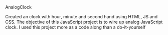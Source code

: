 AnalogClock

Created an clock with hour, minute and second hand using HTML, JS and CSS. 
The objective of this JavaScript project is to wire up analog JavaScript clock.
I used this project more as a code along than a do-it-yourself
